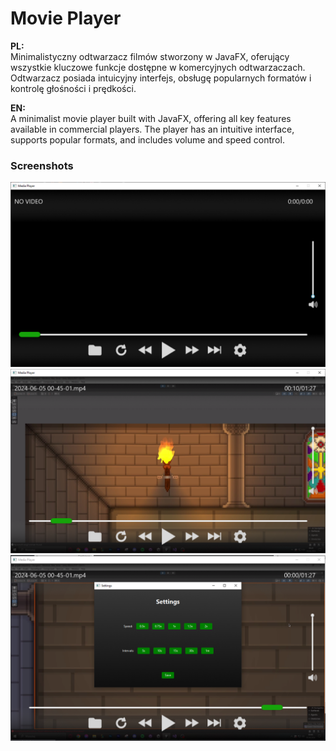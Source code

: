 # Movie Player  

**PL:**  
Minimalistyczny odtwarzacz filmów stworzony w JavaFX, oferujący wszystkie kluczowe funkcje dostępne w komercyjnych odtwarzaczach. Odtwarzacz posiada intuicyjny interfejs, obsługę popularnych formatów i kontrolę głośności i prędkości.

**EN:**  
A minimalist movie player built with JavaFX, offering all key features available in commercial players. The player has an intuitive interface, supports popular formats, and includes volume and speed control.


### Screenshots

![Screen1](0.png)
![Screen2](1.png)
![Screen3](2.png)

